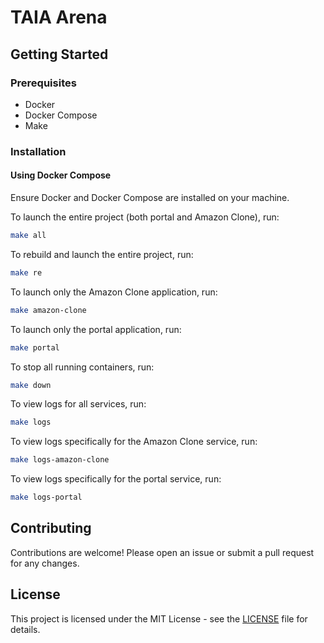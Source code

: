 # TAIA Arena

## Getting Started

### Prerequisites

- Docker
- Docker Compose
- Make

### Installation

#### Using Docker Compose

Ensure Docker and Docker Compose are installed on your machine.

To launch the entire project (both portal and Amazon Clone), run:
   ```bash
   make all
   ```

To rebuild and launch the entire project, run:
   ```bash
   make re
   ```

To launch only the Amazon Clone application, run:
   ```bash
   make amazon-clone
   ```

To launch only the portal application, run:
   ```bash
   make portal
   ```

To stop all running containers, run:
   ```bash
   make down
   ```

To view logs for all services, run:
   ```bash
   make logs
   ```

To view logs specifically for the Amazon Clone service, run:
   ```bash
   make logs-amazon-clone
   ```

To view logs specifically for the portal service, run:
   ```bash
   make logs-portal
   ```

## Contributing

Contributions are welcome! Please open an issue or submit a pull request for any changes.

## License

This project is licensed under the MIT License - see the [LICENSE](LICENSE) file for details. 